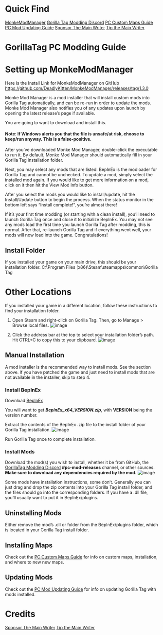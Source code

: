 # Quick Find
[MonkeModManager](https://github.com/DeadlyKitten/MonkeModManager/releases/tag/1.3.0)
[Gorilla Tag Modding Discord](https://discord.gg/monkemod)
[PC Custom Maps Guide](https://gorillatagmodding.burrito.software/#/pc-maploading)
[PC Mod Updating Guide](https://gorillatagmodding.burrito.software/#/pc-updating)
[Sponsor The Main Writer](https://github.com/sponsors/burritosoftware)
[Tip the Main Writer](https://streamelements.com/burritosoft/tip)


# GorillaTag PC Modding Guide

# Setting up MonkeModManager
Here is the Install Link for MonkeModManager on GitHub
https://github.com/DeadlyKitten/MonkeModManager/releases/tag/1.3.0

Monke Mod Manager is a mod installer that will install custom mods into Gorilla Tag automatically, and can be re-run in order to update the mods. Monke Mod Manager also notifies you of any updates upon launch by opening the latest release’s page if available.

You are going to want to download and install this.

#### Note: If Windows alerts you that the file is unsafe/at risk, choose to keep/run anyway. This is a false-positive.

After you’ve downloaded Monke Mod Manager, double-click the executable to run it. By default, Monke Mod Manager should automatically fill in your Gorilla Tag installation folder.

Next, you may select any mods that are listed. BepInEx is the modloader for Gorilla Tag and cannot be unchecked. To update a mod, simply select the installed mod again. If you would like to get more information on a mod, click on it then hit the View Mod Info button.

After you select the mods you would like to install/update, hit the Install/Update button to begin the process. When the status monitor in the bottom left says “Install complete!“, you’re almost there!

If it’s your first time modding (or starting with a clean install), you’ll need to launch Gorilla Tag once and close it to initialize BepInEx. You may not see any mods load the first time you launch Gorilla Tag after modding, this is normal.
After that, re-launch Gorilla Tag and if everything went well, your mods will now load into the game. Congratulations!

## Install Folder

If you installed your game on your main drive, this should be your installation folder. C:\Program Files (x86)\Steam\steamapps\common\Gorilla Tag

# Other Locations
If you installed your game in a different location, follow these instructions to find your installation folder.

1. Open Steam and right-click on Gorilla Tag. Then, go to Manage > Browse local files.
![image](https://user-images.githubusercontent.com/121695210/212397870-f5b1f7a8-b9d5-4789-94cd-91484d21ff37.png)

2. Click the address bar at the top to select your installation folder’s path. Hit CTRL+C to copy this to your clipboard.
![image](https://user-images.githubusercontent.com/121695210/212397961-a5e6a30f-5f35-4a4b-b518-31ee780c8ae1.png)

## Manual Installation
A mod installer is the recommended way to install mods. See the section above. If you have patched the game and just need to install mods that are not available in the installer, skip to step 4.

### Install BepInEx
Download [BepInEx](https://github.com/DeadlyKitten/MonkeModManager/releases/tag/1.3.0)

You will want to get ***BepinEx_x64_VERSION.zip***, with **VERSION** being the version number.

Extract the contents of the BepInEx .zip file to the install folder of your Gorilla Tag installation.
![image](https://user-images.githubusercontent.com/121695210/212398610-98571190-f597-4786-b978-57f5a8b28c39.png)

Run Gorilla Tag once to complete installation.

### Install Mods
Download the mod(s) you wish to install, whether it be from GitHub, the [GorillaTag Modding Discord](https://discord.gg/monkemod) **#pc-mod-releases** channel, or other sources. **Make sure to download any dependencies required by the mod.**
![image](https://user-images.githubusercontent.com/121695210/212398928-9498b734-16b6-49c6-b268-b01113cf89f7.png)

Some mods have installation instructions, some don’t. Generally you can just drag and drop the zip contents into your Gorilla Tag install folder, and the files should go into the corresponding folders. If you have a .dll file, you’ll usually want to put it in BepInEx/plugins.


## Uninstalling Mods
Either remove the mod’s .dll or folder from the BepInEx/plugins folder, which is located in your Gorilla Tag install folder.

## Installing Maps
Check out the [PC Custom Maps Guide](https://gorillatagmodding.burrito.software/#/pc-maploading) for info on custom maps, installation, and where to new new maps.

## Updating Mods
Check out the [PC Mod Updating Guide](https://gorillatagmodding.burrito.software/#/pc-updating) for info on updating Gorilla Tag with mods installed.


# Credits
[Sponsor The Main Writer](https://github.com/sponsors/burritosoftware)
[Tip the Main Writer](https://streamelements.com/burritosoft/tip)
